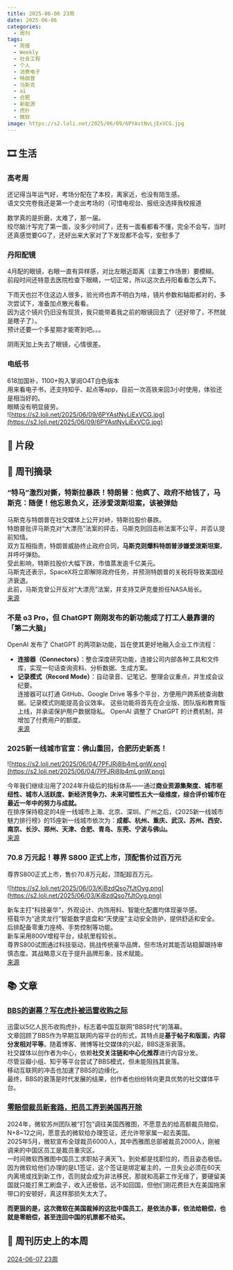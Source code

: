 ```yaml
---
title: 2025-06-06 23周
date: 2025-06-06
categories:
  - 周刊
tags:
  - 周报
  - Weekly
  - 社会工程
  - 个人
  - 消费电子
  - 特朗普
  - 马斯克
  - ai
  - 合肥
  - 新能源
  - 虎扑
  - 微软
image: https://s2.loli.net/2025/06/09/6PYAstNvLjExVCG.jpg
---
```

## 🎞️ 生活
### 高考周
还记得当年运气好，考场分配在了本校，离家近，也没有陌生感。  
语文交完卷我还是第一个走出考场的（可惜电视台、报纸没选择我校报道

数学真的是折磨，太难了，那一届。  
绞尽脑汁写完了第一面，没多少时间了，还有一面看都看不懂，完全不会写，当时还真感觉要GG了，还好出来大家对了下发现都不会写，安慰多了

### 丹阳配镜
4月配的眼镜，右眼一直有异样感，对比左眼近距离（主要工作场景）要模糊。  
前段时间还特意去医院检查下眼睛，一切正常，所以这次去丹阳看看怎么弄下。

下雨天也拦不住这边人很多，验光师也弄不明白为啥，镜片参数和轴距都对的，多次尝试下，准备加点散光看看。  
因为这个镜片仍旧没有现货，我只能带着我之前的眼镜回去了（还好带了，不然就是瞎子了）。  
预计还要一个多星期才能寄到吧。。。

阴雨天加上失去了眼镜，心情很差。

### 电纸书
618加国补，1100+购入掌阅O4T白色版本  
用来看电子书，还支持知乎、起点等app，目前一次高铁来回3小时使用，体验还是相当好的。  
眼睛没有明显疲劳。  
![https://s2.loli.net/2025/06/09/6PYAstNvLjExVCG.jpg](https://s2.loli.net/2025/06/09/6PYAstNvLjExVCG.jpg)

## 💭 片段


## 📰 周刊摘录
### “特马”激烈对撕，特斯拉暴跌！特朗普：他疯了、政府不给钱了，马斯克：随便！他忘恩负义，还涉爱泼斯坦案，该被弹劾
马斯克与特朗普在社交媒体上公开对峙，特斯拉股价暴跌。  
特朗普批评马斯克对“大漂亮”法案的抨击，马斯克则回击称法案不公平，并否认提前知情。  
双方互相指责，特朗普威胁终止政府合同，**马斯克则爆料特朗普涉嫌爱泼斯坦案**，并呼吁弹劾。  
受此影响，特斯拉股价大幅下跌，市值蒸发逾千亿美元。  
马斯克还表示，SpaceX将立即解除政府任务，并预测特朗普的关税将导致美国经济衰退。  
此前，马斯克曾公开反对“大漂亮”法案，并支持艾萨克曼担任NASA局长。  
[来源](https://wallstreetcn.com/articles/3748557#from=ios)

### 不是 o3 Pro，但 ChatGPT 刚刚发布的新功能成了打工人最靠谱的「第二大脑」
OpenAI 发布了 ChatGPT 的两项新功能，旨在使其更好地融入企业工作流程：
- **连接器（Connectors）**：整合深度研究功能，连接公司内部各种工具和文件库，实现一句话查询资料、分析数据、生成方案。
- **记录模式（Record Mode）**：自动录音、记笔记、整理会议重点，并生成会议纪要。  
连接器可以打通 GitHub、Google Drive 等多个平台，方便用户跨系统查询数据。记录模式则能提高会议效率。 这些功能将首先在企业版、团队版和教育版上线，并承诺保护用户数据隐私。 OpenAI 调整了 ChatGPT 的计费机制，并增加了付费用户的额度。  
[来源](https://www.ifanr.com/1626045)

### 2025新一线城市官宣：佛山重回，合肥历史新高！
![https://s2.loli.net/2025/06/04/7PFJRj8lb4mLgnW.png](https://s2.loli.net/2025/06/04/7PFJRj8lb4mLgnW.png)

今年我们继续沿用了2024年升级后的指标体系——通过**商业资源集聚度、城市枢纽性、城市人活跃度、新经济竞争力、未来可塑性五大一级维度，综合评价城市在最近一年中的努力与成就。**  
在排序保持稳定的4座一线城市上海、北京、深圳、广州之后，《2025新一线城市魅力排行榜》的15座新一线城市依次为：**成都、杭州、重庆、武汉、苏州、西安、南京、长沙、郑州、天津、合肥、青岛、东莞、宁波与佛山。**  
[来源](https://zhuanlan.zhihu.com/p/1911384799718913442)

### 70.8 万元起！尊界 S800 正式上市，顶配售价过百万元
尊界S800正式上市，售价70.8万元起，顶配超百万元。

![https://s2.loli.net/2025/06/03/KiBzdQso7fJtOyg.png](https://s2.loli.net/2025/06/03/KiBzdQso7fJtOyg.png)

新车主打“科技豪华”，外观设计、内饰用料、智能化配置均体现豪华感。  
搭载华为“途灵龙行”智能数字底盘和“天使座”主动安全防护，提供舒适和安全。  
后排配备零重力座椅、手势控制等功能。  
新车采用800V增程平台，续航里程较长。  
尊界S800试图通过科技驱动，挑战传统豪华品牌，但市场对其能否站稳脚跟持审慎态度。其战略意义在于提升品牌形象，技术赋能。  
[来源](https://www.ifanr.com/1625673?utm_source=rss&utm_medium=rss&utm_campaign=)

## 📚 文章
### [BBS的谢幕？写在虎扑被迅雷收购之际](https://mp.weixin.qq.com/s?__biz=MzIxMDgyMTM0NQ==&mid=2247500158&idx=1&sn=c279852cde99c5c34f3887682f930cc0&chksm=96c2431cb96513dd470b6db54a718408bfd3c231b1aa2cf3876707e9e4b5a5d5e5d4bac962b8#rd)
迅雷以5亿人民币收购虎扑，标志着中国互联网“BBS时代”的落幕。  
文章回顾了BBS作为早期互联网内容平台的形式，其特点是**基于帖子和版面，内容分发相对平等**。随着博客、微博等社交媒体的兴起，BBS逐渐衰落。  
社交媒体以创作者为中心，依赖**社交关注链和中心化推荐**进行内容分发。  
尽管豆瓣小组、知乎等平台尝试了BBS模式，但未能阻挡其衰落。  
移动互联网的冲击也加速了BBS的边缘化。  
最终，BBS的衰落是时代发展的结果，创作者也纷纷转向更具优势的社交媒体平台。

### [零赔偿裁员新套路，把员工弄到美国再开除](https://mp.weixin.qq.com/s/X5lSnB-z283b8o4syRTqfA)
2024年，微软苏州团队被“打包”调往美国西雅图，不愿意去的给高额裁员赔偿，N+8~12之间，愿意去的微软给办理签证，还允许带家属一起去美国。  
2025年5月，微软宣布全球裁员6000人，其中西雅图总部被裁员2000人，刚被调来的中国区员工是裁员重灾区。  
一时间微软西雅图中国员工求职帖子满天飞，到处都是找职位的，而且姿态极低。  
因为微软给他们办理的是L1签证，这个签证是绑定雇主的，一旦失业必须在60天内离境或找到新工作，否则就会成为非法移民，那就和高薪工作无缘了，要硬留美国就只能打黑工刷盘子，收入还极低，远不如回国，但他们刚花费巨大在美国拖家带口的安顿好，真这样那损失太大了。

**而更狠的是，这次微软在美国裁掉的这批中国员工，是依法办事，依法给赔偿，也就是零赔偿，甚至连回中国的机票都不给买。**

## 📜 周刊历史上的本周
[2024-06-07 23周](https://2han99siegward.github.io/posts/2024W23/)
